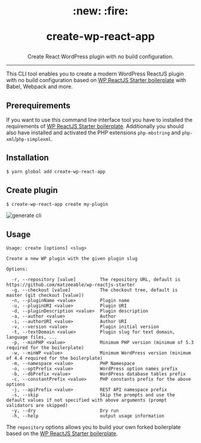 <h1><p align="center">:new: :fire:<br /><br />create-wp-react-app</p></h1>
<p align="center">Create React WordPress plugin with no build configuration.</p>

---

This CLI tool enables you to create a modern WordPress ReactJS plugin with no build configuration
based on [WP ReactJS Starter boilerplate](https://github.com/matzeeable/wp-reactjs-starter) with Babel, Webpack and more.

## Prerequirements

If you want to use this command line interface tool you have to installed the requirements of [WP ReactJS Starter boilerplate](https://github.com/matzeeable/wp-reactjs-starter#white_check_mark-prerequesits). Additionally you should also have installed and activated the PHP extensions `php-mbstring` and `php-xml`/`php-simplexml`.

## Installation

```sh
$ yarn global add create-wp-react-app
```

## Create plugin

```sh
$ create-wp-react-app create my-plugin
```

![generate cli](https://matthias-web.com/wp-content/uploads/Posts/create-wp-react-app.gif)

## Usage

```
Usage: create [options] <slug>

Create a new WP plugin with the given plugin slug

Options:

  -r, --repository [value]         The repository URL, default is https://github.com/matzeeable/wp-reactjs-starter
  -g, --checkout [value]           The checkout tree, default is master (git checkout [value])
  -n, --pluginName <value>         Plugin name
  -u, --pluginURI <value>          Plugin URI
  -d, --pluginDescription <value>  Plugin description
  -a, --author <value>             Author
  -i, --authorURI <value>          Author URI
  -v, --version <value>            Plugin initial version
  -t, --textDomain <value>         Plugin slug for text domain, language files, ...
  -p, --minPHP <value>             Minimum PHP version (minimum of 5.3 required for the boilerplate)
  -w, --minWP <value>              Minimum WordPress version (minimum of 4.4 required for the boilerplate)
  -m, --namespace <value>          PHP Namespace
  -o, --optPrefix <value>          WordPress option names prefix
  -b, --dbPrefix <value>           WordPress database tables prefix
  -c, --constantPrefix <value>     PHP constants prefix for the above options
  -j, --apiPrefix <value>          REST API namespace prefix
  -s, --skip                       Skip the prompts and use the default values if not specified with above arguments (prompt validators are skipped)
  -y, --dry                        Dry run
  -h, --help                       output usage information
```

The `repository` options allows you to build your own forked boilerplate based on the [WP ReactJS Starter boilerplate](https://github.com/matzeeable/wp-reactjs-starter).
